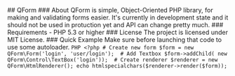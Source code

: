 # #   Q F o r m 
 
 # # #   A b o u t 
 
 Q F o r m   i s   s i m p l e ,   O b j e c t - O r i e n t e d   P H P   l i b r a r y ,   f o r   m a k i n g   a n d   v a l i d a t i n g   f o r m s   e a s i e r . 
 I t ' s   c u r r e n t l y   i n   d e v e l o p m e n t   s t a t e   a n d   i t   s h o u l d   n o t   b e   u s e d   i n   p r o t u c t i o n   y e t   a n d   A P I   c a n   c h a n g e   p r e t t y   m u c h . 
 
 # # #   R e q u i r e m e n t s 
 
   -   P H P   5 . 3   o r   h i g h e r 
 
 # # #   L i c e n s e 
 
   T h e   p r o j e c t   i s   l i c e n s e d   u n d e r   M I T   L i c e n s e . 
 
 # # #   Q u i c k   E x a m p l e 
 
 M a k e   s u r e   b e f o r e   l a u n c h i n g   t h a t   c o d e   t o   u s e   s o m e   a u t o l o a d e r . 
 
 ` ` ` P H P 
 < ? p h p 
 #   C r e a t e   n e w   f o r m 
 $ f o r m   =   n e w   Q F o r m \ F o r m ( ' l o g i n ' ,   ' u s e r / l o g i n ' ) ; 
 
 #   A d d   T e x t b o x 
 $ f o r m - > a d d C h i l d (   n e w   Q F o r m \ C o n t r o l \ T e x t B o x ( ' l o g i n ' ) ) ; 
 
 #   C r e a t e   r e n d e r e r 
 $ r e n d e r e r   =   n e w   Q F o r m \ H t m l R e n d e r e r ( ) ; 
 e c h o   h t m l s p e c i a l c h a r s ( $ r e n d e r e r - > r e n d e r ( $ f o r m ) ) ; 
 ` ` ` 
 